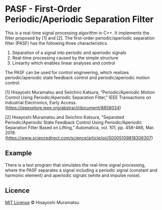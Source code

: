 # PASF - First-Order Periodic/Aperiodic Separation Filter

This is a real-time signal processing algorithm in C++. It implements the filter proposed by [1] and [2]. The first-order periodic/aperiodic separation filter (PASF) has the following three characteristics.

1. Separation of a signal into periodic and aperiodic signals
2. Real-time processing caused by the simple structure
3. Linearity which enables linear analyses and control

The PASF can be used for control engineering, which realizes periodic/aperiodic state feedback control and periodic/aperiodic motion control.

[1] Hisayoshi Muramatsu and Seiichiro Katsura, “Periodic/Aperiodic Motion Control Using Periodic/Aperiodic Separation Filter,” IEEE Transactions on Industrial Electronics, Early Access.
(https://ieeexplore.ieee.org/abstract/document/8858034)

[2] Hisayoshi Muramatsu and Seiichiro Katsura, “Separated Periodic/Aperiodic State Feedback Control Using Periodic/Aperiodic Separation Filter Based on Lifting,” Automatica, vol. 101, pp. 458-466, Mar. 2019.
(https://www.sciencedirect.com/science/article/pii/S0005109818306307)

## Example

There is a test program that simulates the real-time signal processing, where the PASF separates a signal including a periodic signal (constant and harmonic element) and aperiodic signals (white and impulse noise).

## Licence

[MIT License](https://github.com/HisayoshiMuramatsu/PASF/blob/master/LICENSE) © Hisayoshi Muramatsu
